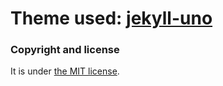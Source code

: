 # Theme used: [jekyll-uno](https://github.com/joshgerdes/jekyll-uno)


### Copyright and license

It is under [the MIT license](/LICENSE).